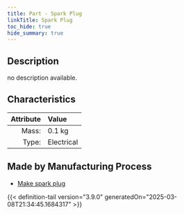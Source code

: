 ```yaml
---
title: Part - Spark Plug
linkTitle: Spark Plug
toc_hide: true
hide_summary: true
---
```

<!-- This is generated by the MarsSim HelpGenertor, do not edit. -->

## Description
no description available.

## Characteristics

| Attribute      | Value |
|--------:|:------|
|Mass:|0.1 kg|
|Type:|Electrical|

## Made by Manufacturing Process

- [Make spark plug](/docs/definitions/process/make-spark-plug)




{{< definition-tail version="3.9.0" generatedOn="2025-03-08T21:34:45.1684317" >}}



